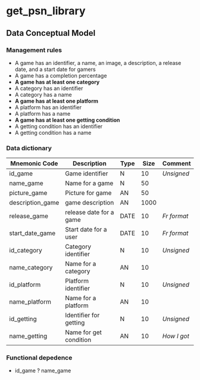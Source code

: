 # get_psn_library

## Data Conceptual Model
### Management rules 
* A game has an identifier, a name, an image, a description, a release date, and a start date for gamers
* A game has a completion percentage
* **A game has at least one category**
* A category has an identifier
* A category has a name
* **A game has at least one platform**
* A platform has an identifier
* A platform has a name
* **A game has at least one getting condition**
* A getting condition has an identifier
* A getting condition has a name

### Data dictionary

| **Mnemonic Code** | **Description**            | **Type** | **Size**   | **Comment**   |
|--------------------|---------------------------|----------|------------|---------------|
| id_game            | Game identifier           | N        | 10         | *Unsigned*    |
| name_game          | Name for a game           | N        | 50         |               |
| picture_game       | Picture for game          | AN       | 50         |               |
| description_game   | game description          | AN       | 1000       |               |
| release_game       | release date for a game   | DATE     | 10         | *Fr format*   |
| start_date_game    | Start date for a user     | DATE     | 10         | *Fr format*   |
| id_category        | Category identifier       | N        | 10         | *Unsigned*    | 
| name_category      | Name for a category       | AN       | 10         |               |
| id_platform        | Platform identifier       | N        | 10         | *Unsigned*    |
| name_platform      | Name for a platform       | AN       | 10         |               |
| id_getting         | Identifier for getting    | N        | 10         | *Unsigned*    |
| name_getting       | Name for get condition    | AN       | 10         | *How I got*   |



### Functional depedence

* id_game ? name_game 








